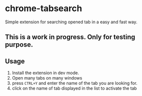 # chrome-tabsearch
Simple extension for searching opened tab in a easy and fast way.

## This is a work in progress. Only for testing purpose.

## Usage
1. Install the extension in dev mode.
2. Open many tabs on many windows
3. press `CTRL+Y` and enter the name of the tab you are looking for.
4. click on the name of tab displayed in the list to activate the tab
